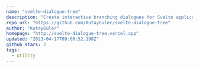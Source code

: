 ```yaml
---
name: "svelte-dialogue-tree"
description: "Create interactive branching dialogues for Svelte applications."
repo_url: "https://github.com/KutayGuler/svelte-dialogue-tree"
author: "KutayGuler"
homepage: "http://svelte-dialogue-tree.vercel.app"
updated: "2023-04-17T09:00:52.198Z"
github_stars: 2
tags: 
  - utility
---
```

